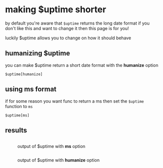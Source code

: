 # making $uptime shorter

by default you're aware that `$uptime` returns the long date format if you don't like this and want to change it then this page is for you!

luckily $uptime allows you to change on how it should behave

## humanizing $uptime

you can make $uptime return a short date format with the **humanize** option

```
$uptime[humanize]
```

## using ms format

if for some reason you want func to return a ms  then set the `$uptime` function to `ms`&#x20;

```
$uptime[ms]
```

## results

<figure><img src="https://cdn.discordapp.com/attachments/647127947144069120/1035898830262120458/unknown.png" alt=""><figcaption><p>output of $uptime with <strong>ms</strong> option</p></figcaption></figure>

<figure><img src="https://cdn.discordapp.com/attachments/647127947144069120/1035899272379498557/unknown.png" alt=""><figcaption><p>output of $uptime with <strong>humanize</strong> option</p></figcaption></figure>

